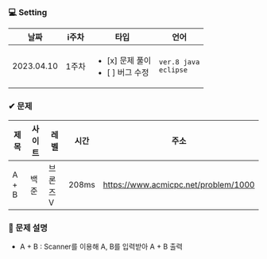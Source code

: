 ### 💻 Setting
 | 날짜 | i주차 | 타입 | 언어 |
 | ------ | ------ | ------- | ------- |
 | 2023.04.10 | 1주차 | <ul><li>[x] 문제 풀이</li><li>[ ] 버그 수정</li></ul> | `ver.8 java` <br> `eclipse` |
 
### ✔ 문제
 | 제목 | 사이트 | 레벨 | 시간 | 주소 |
 | ------ | ------- | ----- | ----- | ---------------- |
 | A + B | 백준 | 브론즈 V | 208ms | https://www.acmicpc.net/problem/1000 |
 
### 📃 문제 설명
 - A + B : Scanner를 이용해 A, B를 입력받아 A + B 출력
